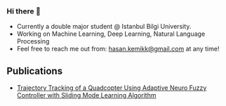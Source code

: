 ### Hi there :wave:

- Currently a double major student @ Istanbul Bilgi University.
- Working on Machine Learning, Deep Learning, Natural Language Processing
- Feel free to reach me out from: hasan.kemikk@gmail.com at any time!

## Publications

- [Trajectory Tracking of a Quadcopter Using Adaptive Neuro Fuzzy Controller with Sliding Mode Learning Algorithm](https://www.researchgate.net/publication/342858394_Trajectory_Tracking_of_a_Quadcopter_Using_Adaptive_Neuro-Fuzzy_Controller_with_Sliding_Mode_Learning_Algorithm)
